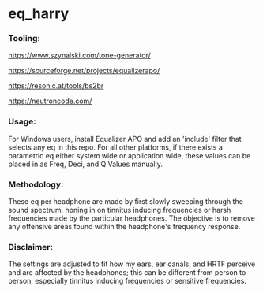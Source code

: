 # eq_harry

### Tooling:

https://www.szynalski.com/tone-generator/

https://sourceforge.net/projects/equalizerapo/

https://resonic.at/tools/bs2br

https://neutroncode.com/

### Usage:

For Windows users, install Equalizer APO and add an 'include' filter that selects any eq in this repo.
For all other platforms, if there exists a parametric eq either system wide or application wide, these values can be placed in as Freq, Deci, and Q Values manually.

### Methodology:

These eq per headphone are made by first slowly sweeping through the sound spectrum, honing in on tinnitus inducing frequencies or harsh frequencies made by the particular headphones.
The objective is to remove any offensive areas found within the headphone's frequency response.

### Disclaimer:

The settings are adjusted to fit how my ears, ear canals, and HRTF perceive and are affected by the headphones; this can be different from person to person, especially tinnitus inducing frequencies or sensitive frequencies.
